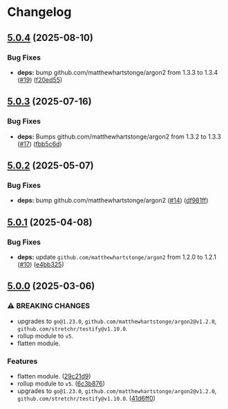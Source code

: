# Changelog

## [5.0.4](https://github.com/matthewhartstonge/hasher/compare/v5.0.3...v5.0.4) (2025-08-10)


### Bug Fixes

* **deps:** bump github.com/matthewhartstonge/argon2 from 1.3.3 to 1.3.4 ([#19](https://github.com/matthewhartstonge/hasher/issues/19)) ([f20ed55](https://github.com/matthewhartstonge/hasher/commit/f20ed5582f756c1a9cf204a2ac53802207b1c630))

## [5.0.3](https://github.com/matthewhartstonge/hasher/compare/v5.0.2...v5.0.3) (2025-07-16)


### Bug Fixes

* **deps:** Bumps github.com/matthewhartstonge/argon2 from 1.3.2 to 1.3.3 ([#17](https://github.com/matthewhartstonge/hasher/issues/17)) ([fbb5c6d](https://github.com/matthewhartstonge/hasher/commit/fbb5c6de7e2e14728a0a196b6645873cef3c68f4))

## [5.0.2](https://github.com/matthewhartstonge/hasher/compare/v5.0.1...v5.0.2) (2025-05-07)


### Bug Fixes

* **deps:** bump github.com/matthewhartstonge/argon2 ([#14](https://github.com/matthewhartstonge/hasher/issues/14)) ([df981ff](https://github.com/matthewhartstonge/hasher/commit/df981ff06b6ce51ef358c58ecdc270ad3c7482b1))

## [5.0.1](https://github.com/matthewhartstonge/hasher/compare/v5.0.0...v5.0.1) (2025-04-08)


### Bug Fixes

* **deps:** update `github.com/matthewhartstonge/argon2` from 1.2.0 to 1.2.1 ([#10](https://github.com/matthewhartstonge/hasher/issues/10)) ([e4bb325](https://github.com/matthewhartstonge/hasher/commit/e4bb325bb3ca0101d7a3db4d81940d08078ed015))

## [5.0.0](https://github.com/matthewhartstonge/hasher/compare/v4.18.0...v5.0.0) (2025-03-06)


### ⚠ BREAKING CHANGES

* upgrades to `go@1.23.0`, `github.com/matthewhartstonge/argon2@v1.2.0`, `github.com/stretchr/testify@v1.10.0`.
* rollup module to `v5`.
* flatten module.

### Features

* flatten module. ([29c21d9](https://github.com/matthewhartstonge/hasher/commit/29c21d943f96ee42e455096668c1c762f1c69a6d))
* rollup module to `v5`. ([6c3b876](https://github.com/matthewhartstonge/hasher/commit/6c3b87645cd08f216324a5be8b6898c25e2fe1a6))
* upgrades to `go@1.23.0`, `github.com/matthewhartstonge/argon2@v1.2.0`, `github.com/stretchr/testify@v1.10.0`. ([41d6ff0](https://github.com/matthewhartstonge/hasher/commit/41d6ff01539837314ea24a6aaca2107e78659c31))
